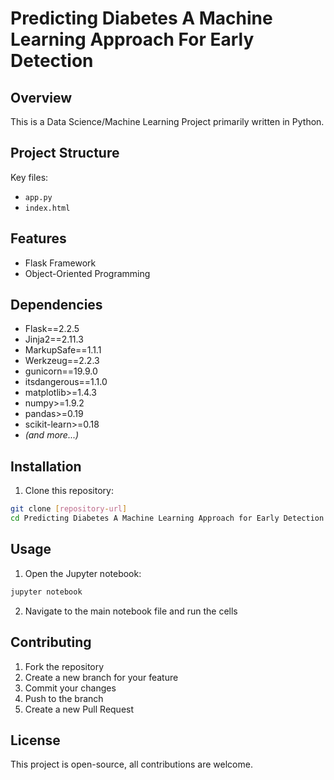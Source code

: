 # Predicting Diabetes A Machine Learning Approach For Early Detection

## Overview
This is a Data Science/Machine Learning Project primarily written in Python.

## Project Structure
Key files:
- `app.py`
- `index.html`

## Features
- Flask Framework
- Object-Oriented Programming

## Dependencies
- Flask==2.2.5
- Jinja2==2.11.3
- MarkupSafe==1.1.1
- Werkzeug==2.2.3
- gunicorn==19.9.0
- itsdangerous==1.1.0
- matplotlib>=1.4.3
- numpy>=1.9.2
- pandas>=0.19
- scikit-learn>=0.18
- *(and more...)*

## Installation

1. Clone this repository:
 ```bash
 git clone [repository-url]
 cd Predicting Diabetes A Machine Learning Approach for Early Detection
 ```

## Usage

1. Open the Jupyter notebook:
 ```bash
 jupyter notebook
 ```

2. Navigate to the main notebook file and run the cells

## Contributing

1. Fork the repository
2. Create a new branch for your feature
3. Commit your changes
4. Push to the branch
5. Create a new Pull Request

## License

This project is open-source, all contributions are welcome.